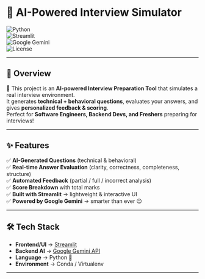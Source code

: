 # 🎤 AI-Powered Interview Simulator  

![Python](https://img.shields.io/badge/Python-3.10%2B-blue?style=for-the-badge&logo=python)  
![Streamlit](https://img.shields.io/badge/Streamlit-App-red?style=for-the-badge&logo=streamlit)  
![Google Gemini](https://img.shields.io/badge/Google-Gemini-4285F4?style=for-the-badge&logo=google)  
![License](https://img.shields.io/badge/License-MIT-green?style=for-the-badge)  

---

## 🌟 Overview  
🚀 This project is an **AI-powered Interview Preparation Tool** that simulates a real interview environment.  
It generates **technical + behavioral questions**, evaluates your answers, and gives **personalized feedback & scoring**.  
Perfect for **Software Engineers, Backend Devs, and Freshers** preparing for interviews!  

---

## ✨ Features  
✅ **AI-Generated Questions** (technical & behavioral)  
✅ **Real-time Answer Evaluation** (clarity, correctness, completeness, structure)  
✅ **Automated Feedback** (partial / full / incorrect analysis)  
✅ **Score Breakdown** with total marks  
✅ **Built with Streamlit** → lightweight & interactive UI  
✅ **Powered by Google Gemini** → smarter than ever 😉  

---

## 🛠️ Tech Stack  
- **Frontend/UI** → [Streamlit](https://streamlit.io/)  
- **Backend AI** → [Google Gemini API](https://ai.google.dev/)  
- **Language** → Python 🐍  
- **Environment** → Conda / Virtualenv  

---


